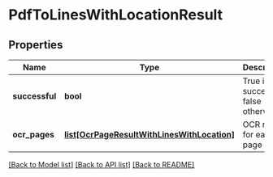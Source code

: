 # PdfToLinesWithLocationResult

## Properties
Name | Type | Description | Notes
------------ | ------------- | ------------- | -------------
**successful** | **bool** | True if successful, false otherwise | [optional] 
**ocr_pages** | [**list[OcrPageResultWithLinesWithLocation]**](OcrPageResultWithLinesWithLocation.md) | OCR results for each page | [optional] 

[[Back to Model list]](../README.md#documentation-for-models) [[Back to API list]](../README.md#documentation-for-api-endpoints) [[Back to README]](../README.md)


